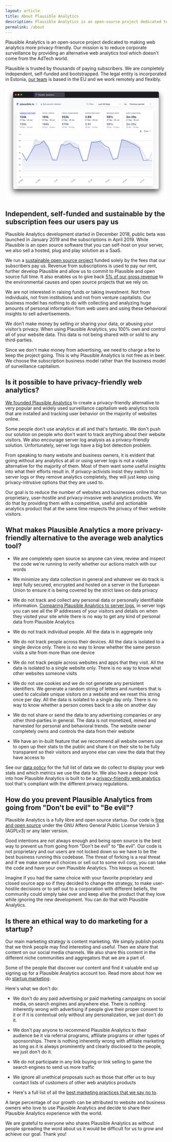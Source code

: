 ```yaml
---
layout: article
title: About Plausible Analytics
description: Plausible Analytics is an open-source project dedicated to making web analytics more privacy-friendly. Our mission is to reduce corporate surveillance by providing an alternative web analytics tool which doesn’t come from the AdTech world. Learn more about us.
permalink: /about
---
```


Plausible Analytics is an open-source project dedicated to making web analytics more privacy-friendly. Our mission is to reduce corporate surveillance by providing an alternative web analytics tool which doesn't come from the AdTech world.

Plausible is trusted by thousands of paying subscribers. We are completely independent, self-funded and bootstrapped. The legal entity is incorporated in Estonia, [our team](https://plausible.io/docs/authors) is based in the EU and we work remotely and flexibly.

![About Plausible Analytics](/uploads/google-analytics-alternatives.png "About Plausible Analytics")

## Independent, self-funded and sustainable by the subscription fees our users pay us

Plausible Analytics development started in December 2018, public beta was launched in January 2019 and the subscriptions in April 2019. While Plausible is an open source software that you can self-host on your server, we also sell a hosted, plug and play solution as a SaaS.

We run a [sustainable open source project](https://plausible.io/blog/open-source-funding) funded solely by the fees that our subscribers pay us. Revenue from subscriptions is used to pay our rent, further develop Plausible and allow us to commit to Plausible and open source full time. It also enables us to give back [5% of our gross revenue](https://plausible.io/giving-back) to the environmental causes and open source projects that we rely on.

We are not interested in raising funds or taking investment. Not from individuals, not from institutions and not from venture capitalists. Our business model has nothing to do with collecting and analyzing huge amounts of personal information from web users and using these behavioral insights to sell advertisements. 

We don’t make money by selling or sharing your data, or abusing your visitor’s privacy. When using Plausible Analytics, you 100% own and control all of your website data. This data is not being shared with or sold to any third-parties. 

Since we don't make money from advertising, we need to charge a fee to keep the project going. This is why Plausible Analytics is not free as in beer. We choose the subscription business model rather than the business model of surveillance capitalism. 

## Is it possible to have privacy-friendly web analytics?

[We founded Plausible Analytics](https://plausible.io/blog/the-analytics-tool-i-want) to create a privacy-friendly alternative to very popular and widely used surveillance capitalism web analytics tools that are installed and tracking user behavior on the majority of websites online.

Some people don't use analytics at all and that's fantastic. We don't push our solution on people who don't want to track anything
about their website visitors. We also encourage server log analysis as a privacy-friendly solution. Unfortunately, server logs have a big bot detection problem.

From speaking to many website and business owners, it is evident that going without any analytics at all or using server logs is not a viable alternative for the majority of them. Most of them want some useful insights into what their efforts result in. If privacy-activists insist they switch to server logs or they remove analytics completely, they will just keep using privacy-intrusive options that they are used to.

Our goal is to reduce the number of websites and businesses online that run proprietary, user-hostile and privacy-invasive web analytics products. We do that by providing them with a competitive, useful and actionable analytics product that at the same time respects the privacy of their website visitors.

## What makes Plausible Analytics a more privacy-friendly alternative to the average web analytics tool?

* We are completely open source so anyone can view, review and inspect the code we're running to verify whether our actions match with our words

* We minimize any data collection in general and whatever we do track is kept fully secured, encrypted and hosted on a server in the European Union to ensure it is being covered by the strict laws on data privacy

* We do not track and collect any personal data or personally identifiable information. [Comparing Plausible Analytics to server logs](https://plausible.io/blog/server-log-analysis), in server logs you can see all the IP addresses of your visitors and details on when they visited your site while there is no way to get any kind of personal data from Plausible Analytics

* We do not track individual people. All the data is in aggregate only

* We do not track people across their devices. All the data is isolated to a single device only. There is no way to know whether the same person visits a site from more than one device

* We do not track people across websites and apps that they visit. All the data is isolated to a single website only. There is no way to know what other websites someone visits

* We do not use cookies and we do not generate any persistent identifiers. We generate a random string of letters and numbers that is used to calculate unique visitors on a website and we reset this string once per day. All the data is isolated to a single day only. There is no way to know whether a person comes back to a site on another day

* We do not share or send the data to any advertising companies or any other third-parties in general. The data is not monetized, mined and harvested for personal and behavioral trends. The website owner completely owns and controls the data from their website

* We have an in-built feature that we recommend all website owners use to open up their stats to the public and share it on their site to be fully transparent so their visitors and anyone else can view the data that they have access to

See our [data policy](https://plausible.io/data-policy) for the full list of data we do collect to display your web stats and which metrics we use the data for. We also have a deeper look into how Plausible Analytics is built to be a [privacy-friendly web analytics](https://plausible.io/privacy-focused-web-analytics) tool that's compliant with the different privacy regulations.

## How do you prevent Plausible Analytics from going from "Don't be evil" to "Be evil"?

Plausible Analytics is a fully libre and open source startup. Our code is [free and open source](https://github.com/plausible/analytics/) under the GNU Affero General Public License Version 3 (AGPLv3) or any later version.

Good intentions are not always enough and being open source is the best way to prevent us from going from "Don't be evil" to "Be evil". Our code is not proprietary and our users are not locked down so we have to be the best business running this codebase. The threat of forking is a real threat and if we make some evil choices or sell out to some evil corp, you can take the code and have your own Plausible Analytics. This keeps us honest.

Imagine if you had the same choice with your favorite proprietary and closed source app so if they decided to change the strategy, to make user-hostile decisions or to sell out to a corporation with different beliefs, the community could simply take over and keep alive the product that they love while ignoring the new development. You can do that with Plausible Analytics.

## Is there an ethical way to do marketing for a startup?

Our main marketing strategy is content marketing. We simply publish posts that we think people may find interesting and useful. Then we share that content on our social media channels. We also share this content in the different niche communities and aggregators that we are a part of.

Some of the people that discover our content and find it valuable end up signing up for a Plausible Analytics account too. Read more about how we do [startup marketing](https://plausible.io/blog/startup-marketing).

Here's what we don't do:

* We don't do any paid advertising or paid marketing campaigns on social media, on search engines and anywhere else. There is nothing inherently wrong with advertising if people give their proper consent to it or if it is contextual only without any personalization, we just don't do it.

* We don't pay anyone to recommend Plausible Analytics to their audience be it via referral programs, affiliate programs or other types of sponsorships. There is nothing inherently wrong with affiliate marketing as long as it is always prominently and clearly disclosed to the people, we just don't do it.

* We do not participate in any link buying or link selling to game the search engines to send us more traffic

* We ignore all unethical proposals such as those that offer us to buy contact lists of customers of other web analytics products

* Here's a full list of all the [best marketing practices that we say no to](https://plausible.io/blog/best-marketing-practices).

A large percentage of our growth can be attributed to website and business owners who love to use Plausible Analytics and decide to share their Plausible Analytics experience with the world.

We are grateful to everyone who shares Plausible Analytics as without people spreading the word about us it would be difficult for us to grow and achieve our goal. Thank you!
